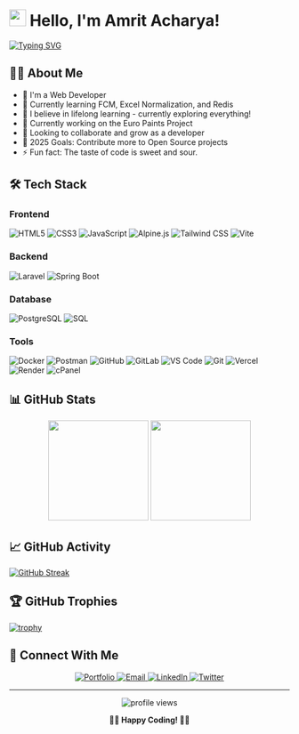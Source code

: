 # <img src="https://www.acharyaamrit.com.np/assets/img/i.jpg" width="30px"> Hello, I'm Amrit Acharya!

[![Typing SVG](https://readme-typing-svg.herokuapp.com?font=Fira+Code&pause=1000&color=58A6FF&width=435&lines=Backend+Developer+and+Programmer;Learning+Something+New+Everyday;Open+Source+Contributor)](https://git.io/typing-svg)

## 👨‍💻 About Me

- 🚀 I'm a Web Developer
- 🤞 Currently learning FCM, Excel Normalization, and Redis
- 🌱 I believe in lifelong learning - currently exploring everything!
- 💼 Currently working on the Euro Paints Project
- 👯 Looking to collaborate and grow as a developer
- 🥅 2025 Goals: Contribute more to Open Source projects
- ⚡ Fun fact: The taste of code is sweet and sour.

## 🛠️ Tech Stack

### Frontend
![HTML5](https://img.shields.io/badge/-HTML5-E34F26?style=flat-square&logo=html5&logoColor=white)
![CSS3](https://img.shields.io/badge/-CSS3-1572B6?style=flat-square&logo=css3&logoColor=white)
![JavaScript](https://img.shields.io/badge/-JavaScript-F7DF1E?style=flat-square&logo=javascript&logoColor=black)
![Alpine.js](https://img.shields.io/badge/-Alpine.js-77C1D2?style=flat-square&logo=alpine.js&logoColor=white)
![Tailwind CSS](https://img.shields.io/badge/-Tailwind_CSS-38B2AC?style=flat-square&logo=tailwind-css&logoColor=white)
![Vite](https://img.shields.io/badge/-Vite-646CFF?style=flat-square&logo=vite&logoColor=white)

### Backend
![Laravel](https://img.shields.io/badge/-Laravel-FF2D20?style=flat-square&logo=laravel&logoColor=white)
![Spring Boot](https://img.shields.io/badge/-Spring_Boot-6DB33F?style=flat-square&logo=spring-boot&logoColor=white)

### Database
![PostgreSQL](https://img.shields.io/badge/-PostgreSQL-336791?style=flat-square&logo=postgresql&logoColor=white)
![SQL](https://img.shields.io/badge/-SQL-4479A1?style=flat-square&logo=mysql&logoColor=white)

### Tools
![Docker](https://img.shields.io/badge/-Docker-2496ED?style=flat-square&logo=docker&logoColor=white)
![Postman](https://img.shields.io/badge/-Postman-FF6C37?style=flat-square&logo=postman&logoColor=white)
![GitHub](https://img.shields.io/badge/-GitHub-181717?style=flat-square&logo=github&logoColor=white)
![GitLab](https://img.shields.io/badge/-GitLab-FCA121?style=flat-square&logo=gitlab&logoColor=white)
![VS Code](https://img.shields.io/badge/-VS%20Code-007ACC?style=flat-square&logo=visual-studio-code&logoColor=white)
![Git](https://img.shields.io/badge/-Git-F05032?style=flat-square&logo=git&logoColor=white)
![Vercel](https://img.shields.io/badge/-Vercel-000000?style=flat-square&logo=vercel&logoColor=white)
![Render](https://img.shields.io/badge/-Render-46E3B7?style=flat-square&logo=render&logoColor=white)
![cPanel](https://img.shields.io/badge/-cPanel-FF6C2C?style=flat-square&logo=cpanel&logoColor=white)

## 📊 GitHub Stats

<div align="center">
  <img height="180em" src="https://github-readme-stats.vercel.app/api?username=AmritAcharyaa&show_icons=true&theme=radical&include_all_commits=true&count_private=true"/>
  <img height="180em" src="https://github-readme-stats.vercel.app/api/top-langs/?username=AmritAcharyaa&layout=compact&langs_count=8&theme=radical"/>
</div>

## 📈 GitHub Activity

[![GitHub Streak](https://github-readme-streak-stats.herokuapp.com/?user=AmritAcharyaa&theme=radical)](https://git.io/streak-stats)

## 🏆 GitHub Trophies

[![trophy](https://github-profile-trophy.vercel.app/?username=AmritAcharyaa&theme=radical&column=7)](https://github.com/ryo-ma/github-profile-trophy)

## 🤝 Connect With Me

<div align="center">
  <a href="https://acharyaamrit.com.np" target="_blank">
    <img src="https://img.shields.io/badge/Portfolio-000000?style=for-the-badge&logo=vercel&logoColor=white" alt="Portfolio" />
  </a>
  <a href="mailto:acharyaamrit87@gmail.com" target="_blank">
    <img src="https://img.shields.io/badge/Email-D14836?style=for-the-badge&logo=gmail&logoColor=white" alt="Email" />
  </a>
  <a href="https://www.linkedin.com/in/amritacharya" target="_blank">
    <img src="https://img.shields.io/badge/LinkedIn-0077B5?style=for-the-badge&logo=linkedin&logoColor=white" alt="LinkedIn" />
  </a>
  <a href="https://x.com/amritacharya" target="_blank">
    <img src="https://img.shields.io/badge/Twitter-1DA1F2?style=for-the-badge&logo=twitter&logoColor=white" alt="Twitter" />
  </a>
</div>

---

<div align="center">
  <img src="https://komarev.com/ghpvc/?username=AmritAcharyaa&label=Profile%20views&color=0e75b6&style=flat" alt="profile views" />
</div>

<div align="center">
  
  **👨‍💻 Happy Coding! 👨‍💻**
  
</div>

